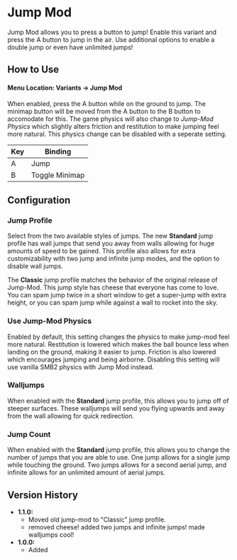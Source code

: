 # Jump Mod
Jump Mod allows you to press a button to jump! Enable this variant and press the A button to jump in the air. Use additional options to enable a double jump or even have unlimited jumps!

## How to Use
#### Menu Location: Variants -> Jump Mod
When enabled, press the A button while on the ground to jump. The minimap button will be moved from the A button to the B button to accomodate for this. The game physics will also change to *Jump-Mod Physics* which slightly alters friction and restitution to make jumping feel more natural. This physics change can be disabled with a seperate setting.

|Key|Binding|
|-|-|
|A|Jump|
|B|Toggle Minimap|

## Configuration
### Jump Profile
Select from the two available styles of jumps. The new **Standard** jump profile has wall jumps that send you away from walls allowing for huge amounts of speed to be gained. This profile also allows for extra customizability with two jump and infinite jump modes, and the option to disable wall jumps.

The **Classic** jump profile matches the behavior of the original release of Jump-Mod. This jump style has cheese that everyone has come to love. You can spam jump twice in a short window to get a super-jump with extra height, or you can spam jump while against a wall to rocket into the sky.

### Use Jump-Mod Physics
Enabled by default, this setting changes the physics to make jump-mod feel more natural. Restitution is lowered which makes the ball bounce less when landing on the ground, making it easier to jump. Friction is also lowered which encourages jumping and being airborne. Disabling this setting will use vanilla SMB2 physics with Jump Mod instead.

### Walljumps
When enabled with the **Standard** jump profile, this allows you to jump off of steeper surfaces. These walljumps will send you flying upwards and away from the wall allowing for quick redirection.

### Jump Count
When enabled with the **Standard** jump profile, this allows you to change the number of jumps that you are able to use. One jump allows for a single jump while touching the ground. Two jumps allows for a second aerial jump, and infinite allows for an unlimited amount of aerial jumps.

## Version History
* **1.1.0:**
  * Moved old jump-mod to "Classic" jump profile.
  * removed cheese! added two jumps and infinite jumps! made walljumps cool!
* **1.0.0:**
  * Added
